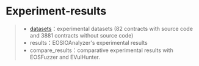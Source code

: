 # Experiment-results
> - [datasets](https://github.com/gongbell/EOSFuzzer)：experimental datasets (82 contracts with source code and 3881 contracts without source code)
> - results：EOSIOAnalyzer's experimental results
> - compare_results：comparative experimental results with EOSFuzzer and EVulHunter.

